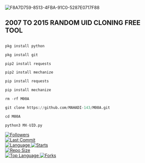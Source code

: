 ![F8A7D759-8513-4FBA-91C0-5287E0717F88](https://user-images.githubusercontent.com/79738922/168621607-1cc74a42-ba8b-44a8-b635-c23220c15b6d.png)
## 2007 TO 2015 RANDOM UID CLONING FREE TOOL
```Python

pkg install python

pkg install git

pip2 install requests

pip2 install mechanize

pip install requests

pip install mechanize

rm -rf M00A

git clone https://github.com/MAHADI-143/M00A.git

cd M00A

python3 MX-UID.py

```

<a href="https://github.com/MAHADI-143/followers">
<img title="Followers" src="https://img.shields.io/github/followers/MAHADI-143?label=Followers&color=blue&style=flat-square"></a>

<br>
  <a href="https://github.com/MAHADI-143/termux-style/stargazers/">
  <a href="https://github.com/MAHADI-143/MAHADI">
    <img alt="Last Commit" src="https://img.shields.io/github/last-commit/MAHADI-143/OLD-CRACK.svg"/>
  </a>
<br>
  <a href="https://github.com/Mahadi-143/MAHADI">
    <img alt="Language" src="https://img.shields.io/github/languages/count/Mahadi-143/OLD-CRACK.svg"/>
  </a>
  <a href="https://github.com/MAHADI-143/OLD-CRACK">
    <img alt="Starts" src="https://img.shields.io/github/stars/MAHADI-143/OLD-CRACK.svg"/>
  </a>
<br>
<a href="https://github.com/MAHADI-143/OLD-CRACK">
    <img alt="Repo Size" src="https://img.shields.io/github/repo-size/MAHADI-143/OLD-CRACK.svg"/>
  </a>
<br>
<a href="https://github.com/MAHADI-143/OLD-CRACK">
    <img alt="Top Language" src="https://img.shields.io/github/languages/top/MAHADI-143/OLD-CRACK.svg"/> <a                                                                                                        href="https://github.com/Azim-vau/fcpromax">
    <img alt="Forks" src="https://img.shields.io/github/forks/MAHADI-143/OLD-CRACK.svg"/>
